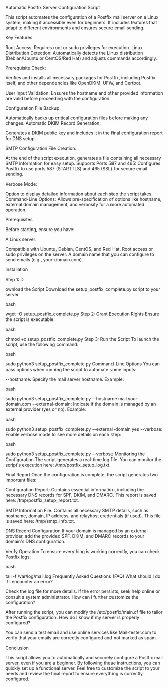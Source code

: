 Automatic Postfix Server Configuration Script


This script automates the configuration of a Postfix mail server on a Linux system, making it accessible even for beginners. It includes features that adapt to different environments and ensures secure email sending.

Key Features

Root Access: Requires root or sudo privileges for execution.
Linux Distribution Detection: Automatically detects the Linux distribution (Debian/Ubuntu or CentOS/Red Hat) and adjusts 
commands accordingly.

Prerequisite Check: 

Verifies and installs all necessary packages for Postfix, including Postfix itself, and other dependencies like OpenDKIM, UFW, and Certbot.

User Input Validation: 
Ensures the hostname and other provided information are valid before proceeding with the configuration.

Configuration File Backup:

Automatically backs up critical configuration files before making any changes.
Automatic DKIM Record Generation: 

Generates a DKIM public key and includes it in the final configuration report for DNS setup.

SMTP Configuration File Creation: 

At the end of the script execution, generates a file containing all necessary SMTP information for easy setup.
Supports Ports 587 and 465: Configures Postfix to use ports 587 (STARTTLS) and 465 (SSL) for secure email sending.

Verbose Mode:

Option to display detailed information about each step the script takes.
Command-Line Options: Allows pre-specification of options like hostname, external domain management, and verbosity for a more automated operation.


Prerequisites

Before starting, ensure you have:

A Linux server: 

Compatible with Ubuntu, Debian, CentOS, and Red Hat.
Root access or sudo privileges on the server.
A domain name that you can configure to send emails (e.g., your-domain.com).


Installation

Step 1: D

ownload the Script
Download the setup_postfix_complete.py script to your server.

bash

wget <link-to-script> -O setup_postfix_complete.py
Step 2: Grant Execution Rights
Ensure the script is executable:

bash

chmod +x setup_postfix_complete.py
Step 3: Run the Script
To launch the script, use the following command:

bash

sudo python3 setup_postfix_complete.py
Command-Line Options
You can pass options when running the script to automate some inputs:

--hostname: Specify the mail server hostname. Example:

bash

sudo python3 setup_postfix_complete.py --hostname mail.your-domain.com
--external-domain: Indicate if the domain is managed by an external provider (yes or no). Example:

bash

sudo python3 setup_postfix_complete.py --external-domain yes
--verbose: Enable verbose mode to see more details on each step:

bash

sudo python3 setup_postfix_complete.py --verbose
Monitoring the Configuration
The script generates a real-time log file. You can monitor the script's execution here: /tmp/postfix_setup_log.txt.

Final Report
Once the configuration is complete, the script generates two important files:

Configuration Report: Contains essential information, including the necessary DNS records for SPF, DKIM, and DMARC. This report is saved here: /tmp/postfix_setup_report.txt.

SMTP Information File: Contains all necessary SMTP details, such as hostname, domain, IP address, and relayhost credentials (if used). This file is saved here: /tmp/smtp_info.txt.

DNS Record Configuration
If your domain is managed by an external provider, add the provided SPF, DKIM, and DMARC records to your domain's DNS configuration.

Verify Operation
To ensure everything is working correctly, you can check Postfix logs:

bash

tail -f /var/log/mail.log
Frequently Asked Questions (FAQ)
What should I do if I encounter an error?

Check the log file for more details. If the error persists, seek help online or consult a system administrator.
How can I further customize the configuration?

After running the script, you can modify the /etc/postfix/main.cf file to tailor the Postfix configuration.
How do I know if my server is properly configured?

You can send a test email and use online services like Mail-tester.com to verify that your emails are correctly configured and not marked as spam.


Conclusion

This script allows you to automatically and securely configure a Postfix mail server, even if you are a beginner. By following these instructions, you can quickly set up a functional server. Feel free to customize the script to your needs and review the final report to ensure everything is correctly configured.
